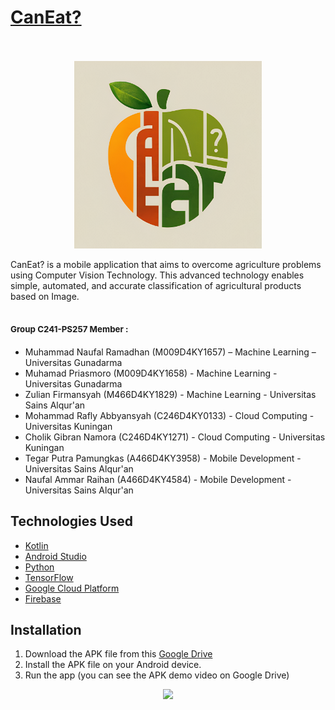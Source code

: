 # <ins>CanEat?</ins>
<span style="font-size:12pt;"></span> <br />
<div align="center">
  <img src="CanEat.png" alt="LOGO" width="300">
</div>


CanEat? is a mobile application that aims to overcome agriculture problems using Computer Vision Technology. This advanced technology enables simple, automated, and accurate classification of agricultural products based on Image. 

## <span style="font-size:10pt;">Group C241-PS257 Member :</span>
* Muhammad Naufal Ramadhan (M009D4KY1657) – Machine Learning – Universitas Gunadarma
* Muhamad Priasmoro (M009D4KY1658) - Machine Learning - Universitas Gunadarma
* Zulian Firmansyah (M466D4KY1829) - Machine Learning - Universitas Sains Alqur'an
* Mohammad Rafly Abbyansyah (C246D4KY0133) - Cloud Computing - Universitas Kuningan
* Cholik Gibran Namora (C246D4KY1271) - Cloud Computing - Universitas Kuningan
* Tegar Putra Pamungkas (A466D4KY3958) - Mobile Development - Universitas Sains Alqur'an 
*  Naufal Ammar Raihan (A466D4KY4584) - Mobile Development - Universitas Sains Alqur'an

## Technologies Used
- [Kotlin](https://kotlinlang.org/)
- [Android Studio](https://developer.android.com/studio)
- [Python](https://docs.python.org/3/)
- [TensorFlow](https://www.tensorflow.org/api_docs)
- [Google Cloud Platform](https://cloud.google.com/?hl=en)
- [Firebase](https://firebase.google.com/)

## Installation
1. Download the APK file from this [Google Drive]()
2. Install the APK file on your Android device.
3. Run the app (you can see the APK demo video on Google Drive)

<div align="center">
  <img src="https://drive.google.com/file/d/1hSA7DcKgIxzAaaJYIdHhIKDiVTf4jpTm/view?usp=sharing">
</div>



